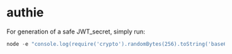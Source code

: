 # authie
For generation of a safe JWT_secret, simply run:
```javascript
node -e "console.log(require('crypto').randomBytes(256).toString('base64'));"
```